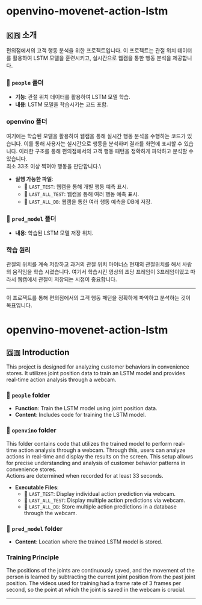 # openvino-movenet-action-lstm

## 🇰🇷 소개
편의점에서의 고객 행동 분석을 위한 프로젝트입니다. 이 프로젝트는 관절 위치 데이터를 활용하여 LSTM 모델을 훈련시키고, 실시간으로 웹캠을 통한 행동 분석을 제공합니다.

### 📁 `people` 폴더
- **기능**: 관절 위치 데이터를 활용하여 LSTM 모델 학습.
- **내용**: LSTM 모델을 학습시키는 코드 포함.


### openvino 폴더 
여기에는 학습된 모델을 활용하여 웹캠을 통해 실시간 행동 분석을 수행하는 코드가 있습니다. 이를 통해 사용자는 실시간으로 행동을 분석하며 결과를 화면에 표시할 수 있습니다.
이러한 구조를 통해 편의점에서의 고객 행동 패턴을 정확하게 파악하고 분석할 수 있습니다. \
최소 33초 이상 찍혀야 행동을 판단합니다.\
- **실행 가능한 파일**:
  - 📄 `LAST_TEST`: 웹캠을 통해 개별 행동 예측 표시.
  - 📄 `LAST_ALL_TEST`: 웹캠을 통해 여러 행동 예측 표시.
  - 📄 `LAST_ALL_DB`: 웹캠을 통한 여러 행동 예측을 DB에 저장.
### 📁 `pred_model` 폴더
- **내용**: 학습된 LSTM 모델 저장 위치.

### 학습 원리
관절의 위치를 계속 저장하고 과거의 관절 위치 마이너스 현재의 관절위치를 해서 사람의 움직임을 학습 시켰습니다.
여기서 학습시킨 영상의 초당 프레임이 3프레임이였고 따라서 웹캠에서 관절이 저장되는 시점이 중요합니다. 

---

이 프로젝트를 통해 편의점에서의 고객 행동 패턴을 정확하게 파악하고 분석하는 것이 목표입니다.



# openvino-movenet-action-lstm

## 🇬🇧 Introduction
This project is designed for analyzing customer behaviors in convenience stores. It utilizes joint position data to train an LSTM model and provides real-time action analysis through a webcam.

### 📁 `people` folder
- **Function**: Train the LSTM model using joint position data.
- **Content**: Includes code for training the LSTM model.

### 📁 `openvino` folder
This folder contains code that utilizes the trained model to perform real-time action analysis through a webcam. Through this, users can analyze actions in real-time and display the results on the screen. This setup allows for precise understanding and analysis of customer behavior patterns in convenience stores. \
Actions are determined when recorded for at least 33 seconds.
- **Executable Files**:
  - 📄 `LAST_TEST`: Display individual action prediction via webcam.
  - 📄 `LAST_ALL_TEST`: Display multiple action predictions via webcam.
  - 📄 `LAST_ALL_DB`: Store multiple action predictions in a database through the webcam.

### 📁 `pred_model` folder
- **Content**: Location where the trained LSTM model is stored.

### Training Principle
The positions of the joints are continuously saved, and the movement of the person is learned by subtracting the current joint position from the past joint position. The videos used for training had a frame rate of 3 frames per second, so the point at which the joint is saved in the webcam is crucial.

---
